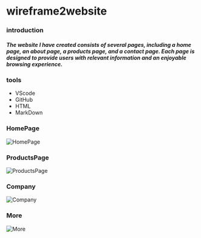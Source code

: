 # wireframe2website
### introduction
##### The website I have created consists of several pages, including a home page, an about page, a products page, and a contact page. Each page is designed to provide users with relevant information and an enjoyable browsing experience.

### tools
- VScode
- GitHub
- HTML
- MarkDown

### HomePage
![HomePage](https://user-images.githubusercontent.com/126170946/222133298-6f101eaf-5201-4a82-95c8-c9e82253f0ab.JPG)

### ProductsPage
![ProductsPage](https://user-images.githubusercontent.com/126170946/222134618-856cf2ef-bdca-4577-a819-8233e9011c5e.JPG)

### Company
![Company](https://user-images.githubusercontent.com/126170946/222134428-fb26e70f-cea3-4e49-8ce3-16ba32132605.JPG)

### More
![More](https://user-images.githubusercontent.com/126170946/222134579-c4ac0be5-9a45-46a4-85ae-b82f68ffc9c3.JPG)

